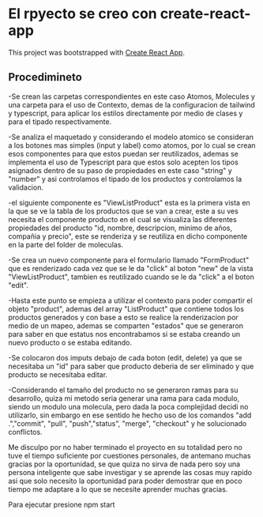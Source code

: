 # El rpyecto se creo con create-react-app

This project was bootstrapped with [Create React App](https://github.com/facebook/create-react-app).

## Procedimineto

-Se crean las carpetas correspondientes en este caso Atomos, Molecules y una carpeta para el uso de Contexto, demas de la configuracion de tailwind y typescript, para aplicar los estilos directamente por medio de clases y para el tipado respectivamente.

-Se analiza el maquetado y considerando el modelo atomico se consideran a los botones mas simples (input y label) como atomos, por lo cual se crean esos componentes para que estos puedan ser reutilizados, ademas se implementa el uso de Typescript para que estos solo acepten los tipos asignados dentro de su paso de propiedades en este caso "string" y "number" y asi controlamos el tipado de los productos y controlamos la validacion.

-el siguiente componente es "ViewListProduct" esta es la primera vista en la que se ve la tabla de los productos que se van a crear, este a su ves necesita el componente producto en el cual se visualiza las diferentes propiedades del producto "id, nombre, descripcion, minimo de años, compañia y precio", este se renderiza y se reutiliza en dicho componente en la parte del folder de moleculas.

-Se crea un nuevo componente para el formulario llamado "FormProduct" que es renderizado cada vez que se le da "click" al boton "new" de la vista "ViewListProduct", tambien es reutilizado cuando se le da "click" a el boton "edit".

-Hasta este punto se empieza a utilizar el contexto para poder compartir el objeto "product", ademas del array "ListProduct" que contiene todos los productos generados y con base a esto se realice la renderizacion por medio de un mapeo, ademas se comparten "estados" que se generaron para saber en que estatus nos encontrabamos si se estaba creando un nuevo producto o se estaba editando.

-Se colocaron dos imputs debajo de cada boton (edit, delete) ya que se necesitaba un "id" para saber que producto deberia de ser eliminado y que producto se necesitaba editar.

-Considerando el tamaño del producto no se generaron ramas para su desarrollo, quiza mi metodo seria generar una rama para cada modulo, siendo un modulo una molecula, pero dada la poca complejidad decidi no utilizarlo, sin embargo en ese sentido he hecho uso de los comandos "add .","commit", "pull", "push","status", "merge", "checkout" y he solucionado conflictos.

Me disculpo por no haber terminado el proyecto en su totalidad pero no tuve el tiempo suficiente por cuestiones personales, de antemano muchas gracias por la oportunidad, se que quiza no sirva de nada pero soy una persona inteligente que sabe investigar y se aprende las cosas muy rapido asi que solo necesito la oportunidad para poder demostrar que en poco tiempo me adaptare a lo que se necesite aprender muchas gracias.

Para ejecutar presione npm start
